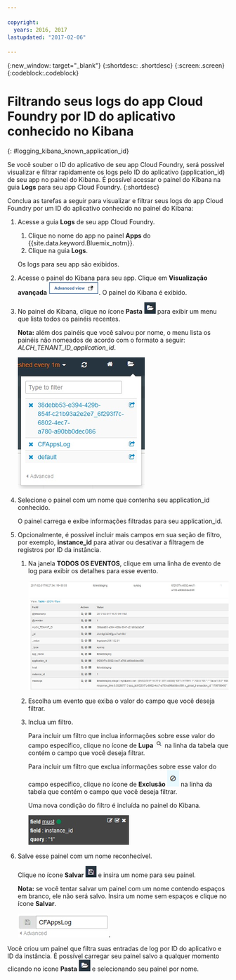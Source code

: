 ```yaml
---

copyright:
  years: 2016, 2017
lastupdated: "2017-02-06"

---
```


<!-- Common attributes used in the template are defined as follows: -->
{:new_window: target="_blank"}
{:shortdesc: .shortdesc}
{:screen:.screen}
{:codeblock:.codeblock}


# Filtrando seus logs do app Cloud Foundry por ID do aplicativo conhecido no Kibana
<!-- for example, Uploading your data -->
{: #logging_kibana_known_application_id}
<!-- Provide an appropriate ID above -->

<!-- The short description section should include a sentence describing why this task is needed. For search engine optimization, include the service long name and "Bluemix". For example: -->

Se você souber o ID do aplicativo de seu app Cloud Foundry, será possível visualizar e filtrar rapidamente os logs pelo ID do aplicativo (application_id) de seu app no painel do Kibana. É possível acessar o painel do Kibana na guia **Logs** para seu app Cloud Foundry.
{:shortdesc}

<!-- Include a sentence to briefly introduce the steps/subtopics. Example: -->
Conclua as tarefas a seguir para visualizar e filtrar seus logs do app Cloud Foundry por um ID do aplicativo conhecido no painel do Kibana:

1. Acesse a guia **Logs** de seu app Cloud Foundry. 

    1. Clique no nome do app no painel **Apps** do {{site.data.keyword.Bluemix_notm}}.
    2. Clique na guia **Logs**. 
    
    Os logs para seu app são exibidos.

2. Acesse o painel do Kibana para seu app. Clique em **Visualização avançada** ![Link de visualização avançada](images/logging_advanced_view.jpg). O painel do Kibana é exibido.

3. No painel do Kibana, clique no ícone **Pasta** ![Ícone Pasta](images/logging_folder.jpg) para exibir um menu que lista todos os painéis recentes.  

    **Nota:** além dos painéis que você salvou por nome, o menu lista os painéis não nomeados de acordo com o formato a seguir: *ALCH_TENANT_ID_application_id*. 

    ![Lista de painéis](images/logging_list_of_dashboards.jpg)

4. Selecione o painel com um nome que contenha seu application_id conhecido. 

    O painel carrega e exibe informações filtradas para seu application_id.

5. Opcionalmente, é possível incluir mais campos em sua seção de filtro, por exemplo, **instance_id** para ativar ou desativar a filtragem de registros por ID da instância. 
  
    1. Na janela **TODOS OS EVENTOS**, clique em uma linha de evento de log para exibir os detalhes para esse evento.  
	
        ![Janela Todos os eventos exibindo detalhes para um evento de log selecionado](images/logging_selected_log_event.jpg)
	
    2. Escolha um evento que exiba o valor do campo que você deseja filtrar.
	
    3. Inclua um filtro.
    
        Para incluir um filtro que inclua informações sobre esse valor do campo específico, clique no ícone de **Lupa** ![Ícone de Lupa](images/logging_magnifying_glass.jpg) na linha da tabela que contém o campo que você deseja filtrar. 
	
        Para incluir um filtro que exclua informações sobre esse valor do campo específico, clique no ícone de **Exclusão** ![Ícone de Exclusão](images/logging_exclusion_icon.png) na linha da tabela que contém o campo que você deseja filtrar.  

        Uma nova condição do filtro é incluída no painel do Kibana.
	
	    ![Condição do filtro para o campo instance_id](images/logging_instance_id_filter.jpg)
	
6. Salve esse painel com um nome reconhecível. 

    Clique no ícone **Salvar** ![Ícone Salvar](images/logging_save.jpg) e insira um nome para seu painel. 

    **Nota:** se você tentar salvar um painel com um nome contendo espaços em branco, ele não será salvo. Insira um nome sem espaços e clique no ícone **Salvar**.

    ![Salvar nome do painel](images/logging_save_dashboard.jpg).


Você criou um painel que filtra suas entradas de log por ID do aplicativo e ID da instância. É possível carregar seu painel salvo a qualquer momento clicando no ícone **Pasta** ![Ícone Pasta](images/logging_folder.jpg) e selecionando seu painel por nome.

